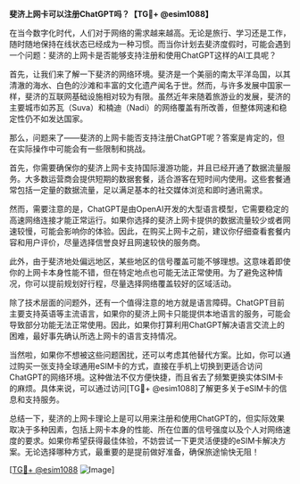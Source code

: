 **斐济上网卡可以注册ChatGPT吗？【TG💪+ @esim1088】**

在当今数字化时代，人们对于网络的需求越来越高。无论是旅行、学习还是工作，随时随地保持在线状态已经成为一种习惯。而当你计划去斐济度假时，可能会遇到一个问题：斐济的上网卡是否能够支持注册和使用ChatGPT这样的AI工具呢？

首先，让我们来了解一下斐济的网络环境。斐济是一个美丽的南太平洋岛国，以其清澈的海水、白色的沙滩和丰富的文化遗产闻名于世。然而，与许多发展中国家一样，斐济的互联网基础设施相对较为有限。虽然近年来随着旅游业的发展，斐济的主要城市如苏瓦（Suva）和楠迪（Nadi）的网络覆盖有所改善，但整体网速和稳定性仍不如发达国家。

那么，问题来了——斐济的上网卡能否支持注册ChatGPT呢？答案是肯定的，但在实际操作中可能会有一些限制和挑战。

首先，你需要确保你的斐济上网卡支持国际漫游功能，并且已经开通了数据流量服务。大多数运营商会提供短期的数据套餐，适合游客在短时间内使用。这些套餐通常包括一定量的数据流量，足以满足基本的社交媒体浏览和即时通讯需求。

然而，需要注意的是，ChatGPT是由OpenAI开发的大型语言模型，它需要稳定的高速网络连接才能正常运行。如果你选择的斐济上网卡提供的数据流量较少或者网速较慢，可能会影响你的体验。因此，在购买上网卡之前，建议你仔细查看套餐内容和用户评价，尽量选择信誉良好且网速较快的服务商。

此外，由于斐济地处偏远地区，某些地区的信号覆盖可能不够理想。这意味着即使你的上网卡本身性能不错，但在特定地点也可能无法正常使用。为了避免这种情况，你可以提前规划好行程，尽量选择网络覆盖较好的区域活动。

除了技术层面的问题外，还有一个值得注意的地方就是语言障碍。ChatGPT目前主要支持英语等主流语言，如果你的斐济上网卡只能提供本地语言的服务，可能会导致部分功能无法正常使用。因此，如果你打算利用ChatGPT解决语言交流上的困难，最好事先确认所选上网卡的语言支持情况。

当然啦，如果你不想被这些问题困扰，还可以考虑其他替代方案。比如，你可以通过购买一张支持全球通用eSIM卡的方式，直接在手机上切换到更适合访问ChatGPT的网络环境。这种做法不仅方便快捷，而且省去了频繁更换实体SIM卡的麻烦。具体来说，可以通过访问[TG💪+ @esim1088]了解更多关于eSIM卡的信息和支持服务。

总结一下，斐济的上网卡理论上是可以用来注册和使用ChatGPT的，但实际效果取决于多种因素，包括上网卡本身的性能、所在位置的信号强度以及个人对网络速度的要求。如果你希望获得最佳体验，不妨尝试一下更灵活便捷的eSIM卡解决方案。无论选择哪种方式，最重要的是提前做好准备，确保旅途愉快无阻！

[[TG💪+ @esim1088](https://t.me/s/esim1088) ![Image](https://i.postimg.cc/4NQfJmqS/Snipaste-2025-05-13-00-14-12.png)]
